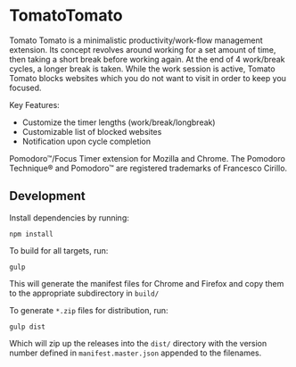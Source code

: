 # TomatoTomato
Tomato Tomato is a minimalistic productivity/work-flow management extension. Its concept revolves around working for a set amount of time, then taking a short break before working again. At the end of 4 work/break cycles, a longer break is taken. While the work session is active, Tomato Tomato blocks websites which you do not want to visit in order to keep you focused.

Key Features:
- Customize the timer lengths (work/break/longbreak)
- Customizable list of blocked websites
- Notification upon cycle completion

Pomodoro™/Focus Timer extension for Mozilla and Chrome. The Pomodoro Technique® and Pomodoro™ are registered trademarks of Francesco Cirillo. 

## Development
Install dependencies by running:
```
npm install
```

To build for all targets, run:
```
gulp
```

This will generate the manifest files for Chrome and Firefox and copy them to the appropriate subdirectory in `build/` 

To generate `*.zip` files for distribution, run:
```
gulp dist
```

Which will zip up the releases into the `dist/` directory with the version number defined in `manifest.master.json` appended to the filenames. 

